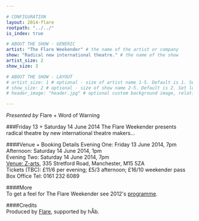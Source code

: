 ```yaml
---

# CONFIGURATION
layout: 2014-flare
rootpath: "../../"
is_index: true

# ABOUT THE SHOW - GENERIC
artist: "The Flare Weekender" # the name of the artist or company
show: "Radical new international theatre." # the name of the show
artist_size: 2
show_size: 3

# ABOUT THE SHOW - LAYOUT
# artist_size: 1 # optional - size of artist name 1-5. Default is 1. Set longer names to lower values
# show_size: 2 # optional - size of show name 2-5. Default is 2. Set longer names to lower values
# header_image: "header.jpg" # optional custom background image, relative to current page

---
```

*Presented by* Flare + Word of Warning    
         
###Friday 13 + Saturday 14 June 2014
The Flare Weekender presents radical theatre by new international theatre makers…          
         
####Venue + Booking Details
Evening One: Friday 13 June 2014, 7pm       
Afternoon: Saturday 14 June 2014, 1pm        
Evening Two: Saturday 14 June 2014, 7pm         
[Venue: Z-arts](http://www.z-arts.org/about-us/getting-here), 335 Stretford Road, Manchester, M15 5ZA    
Tickets (TBC): £11/6 per evening; £5/3 afternoon; £16/10 weekender pass     
Box Office Tel: 0161 232 6089    
      
####More      
To get a feel for The Flare Weekender see 2012's [programme](/archive/2012-springsummer/flare).      
                           
####Credits         
Produced by [Flare](http://www.flarefestival.com), supported by hÅb.
